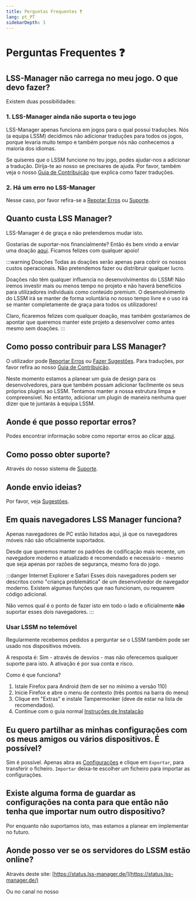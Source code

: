 ```yaml
---
title: Perguntas Frequentes ❓
lang: pt_PT
sidebarDepth: 3
---
```


# Perguntas Frequentes ❓

## LSS-Manager não carrega no meu jogo. O que devo fazer?

Existem duas possibilidades:

### 1. LSS-Manager ainda não suporta o teu jogo
LSS-Manager apenas funciona em jogos para o qual possui traduções. Nós (a equipa LSSM) decidimos não adicionar traduções para todos os jogos, porque levaria muito tempo e também porque nós não conhecemos a maioria dos idiomas.

Se quiseres que o LSSM funcione no teu jogo, podes ajudar-nos a adicionar a tradução. Dirija-te ao nosso <discord/> se precisares de ajuda. Por favor, também veja o nosso [Guia de Contribuição][contributing] que explica como fazer traduções.

### 2. Há um erro no LSS-Manager
Nesse caso, por favor refira-se a [Repotar Erros][docs.error_report] ou [Suporte][docs.support].

## Quanto custa LSS Manager?

LSS-Manager é de graça e não pretendemos mudar isto.

Gostarias de suportar-nos financialmente? Então és bem vindo a enviar uma doação [aqui][lssm.donations]. Ficamos felizes com qualquer apoio!

:::warning Doações
Todas as doações serão apenas para cobrir os nossos custos operacionais. Não pretendemos fazer ou distribruir qualquer lucro.

Doações não têm qualquer influencia no desenvolvimentos do LSSM! Não iremos investir mais ou menos tempo no projeto e não haverá benefícios para utilizadores individuais como conteúdo premium. O desenvolvimento do LSSM irá se manter de forma voluntária no nosso tempo livre e o uso irá se manter completamente de graça para todos os utilizadores!

Claro, ficaremos felizes com qualquer doação, mas também gostariamos de apontar que queremos manter este projeto a desenvolver como antes mesmo sem doações.
:::

## Como posso contribuir para LSS Manager?

O utilizador pode [Reportar Erros][docs.error_report] ou [Fazer Sugestões][docs.suggestions]. Para traduções, por favor refira ao nosso [Guia de Contribuição][contributing].

Neste momento estamos a planear um guia de design para os desenvolvedores, para que também possam adicionar facilmente os seus próprios plugins ao LSSM. Tentamos manter a nossa estrutura limpa e compreensível. No entanto, adicionar um plugin de maneira nenhuma quer dizer que te juntarás à equipa LSSM.

## Aonde é que posso reportar erros?

Podes encontrar informação sobre como reportar erros ao clicar [aqui][docs.error_report].

## Como posso obter suporte?

Através do nosso sistema de [Suporte][docs.support].

## Aonde envio ideias?

Por favor, veja [Sugestões][docs.suggestions].

## Em quais navegadores LSS Manager funciona?

Apenas navegadores de PC estão listados aqui, já que os navegadores móveis não são oficialmente suportados.

Desde que queremos manter os padrões de codificação mais recente, um navegadore moderno e atualizado é recomendado e necessário - mesmo que seja apenas por razões de segurança, mesmo fora do jogo.

<browser-support-table/>

:::danger Internet Explorer e Safari
Esses dois navegadores podem ser descritos como "criança problemática" de um desenvolvedor de navegador moderno. Existem algumas funções que nao funcionam, ou requerem código adicional.

Não vemos qual é o ponto de fazer isto em todo o lado e oficialmente **não** suportar esses dois navegadores.
:::

### Usar LSSM no telemóvel
Regularmente recebemos pedidos a perguntar se o LSSM também pode ser usado nos dispositivos móveis.

A resposta é: Sim - através de desvios - mas não oferecemos qualquer suporte para isto. A ativação é por sua conta e risco.

Como é que funciona?

1. Istale Firefox para Android (tem de ser no mínimo a versão 110)
2. Inicie Firefox e abre o menu de contexto (três pontos na barra do menu)
3. Clique em "Extras" e instale Tampermonker (deve de estar na lista de recomendados).
4. Continue com o guia normal [Instruções de Instalação][docs.home]

## Eu quero partilhar as minhas configurações com os meus amigos ou vários dispositivos. É possível?

Sim é possível. Apenas abra as [Configurações][docs.settings] e clique em `Exportar`, para transferir o ficheiro. `Importar` deixa-te escolher um ficheiro para importar as configurações.

## Existe alguma forma de guardar as configurações na conta para que então não tenha que importar num outro dispositivo?

Por enquanto não suportamos isto, mas estamos a planear em implementar no futuro.

## Aonde posso ver se os servidores do LSSM estão online?

Através deste site: [https://status.lss-manager.de/](https://status.lss-manager.de/)

Ou no canal <discord-channel channel="uptime"/> no nosso <discord/>

[contributing]: contributing.md

<!-- ==START_FOOTER== Do NOT edit anything below this line! Any edits will be removed as content is auto generated! -->
[lssm.status]: https://status.lss-manager.de/
[lssm.discord]: https://discord.gg/RcTNjpB
[lssm.userscript]: https://v4.lss-manager.de/lssm-v4.user.js
[lssm.donations]: https://donate.lss-manager.de/
[docs]: https://docs.lss-manager.de/
[docs.home]: /en_US/
[docs.apps]: /en_US/apps.md
[docs.appstore]: /en_US/appstore.md
[docs.bugs]: /en_US/bugs.md
[docs.error_report]: /en_US/error_report.md
[docs.faq]: /en_US/faq.md
[docs.metadata]: /en_US/metadata.md
[docs.other]: /en_US/other.md
[docs.settings]: /en_US/settings.md
[docs.suggestions]: /en_US/suggestions.md
[docs.support]: /en_US/support.md
[games.self]: https://missionchief.com
[tampermonkey]: https://tampermonkey.net/
[github]: https://github.com/LSS-Manager/LSSM-V.4
[github.issues]: https://github.com/LSS-Manager/LSSM-V.4/issues
[github.issues.open]: https://github.com/LSS-Manager/LSSM-V.4/issues?q=is%3Aissue+is%3Aopen+label%3Abug